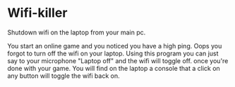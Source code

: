 # Wifi-killer
Shutdown wifi on the laptop from your main pc.

You start an online game and you noticed you have a high ping.
Oops you forgot to turn off the wifi on your laptop. Using this program
you can just say to your microphone "Laptop off" and the wifi will toggle off.
once you're done with your game. You will find on the laptop a console that
a click on any button will toggle the wifi back on.
